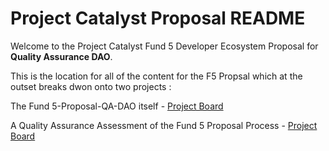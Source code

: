 # Project Catalyst Proposal README

Welcome to the Project Catalyst Fund 5 Developer Ecosystem Proposal for **Quality Assurance DAO**.

This is the location for all of the content for the F5 Propsal which at the outset breaks dwon onto two projects :

The Fund 5-Proposal-QA-DAO itself - [Project Board](https://github.com/Quality-Assurance-DAO/F5-Developer-ecosystem-Proposal/projects/2)

A Quality Assurance Assessment of the Fund 5 Proposal Process - [Project Board](https://github.com/Quality-Assurance-DAO/F5-Developer-ecosystem-Proposal/projects/1)


